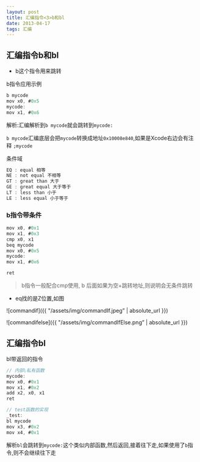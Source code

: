 ```yaml
---
layout: post
title: 汇编指令<3>b和bl
date: 2013-04-17
tags: 汇编
---
```

## 汇编指令b和bl
- b这个指令用来跳转

b指令应用示例
```swift
b mycode
mov x0, #0x5
mycode:
mov x1, #0x6
```

解析:汇编解析到`b mycode`就会跳转到`mycode:`

`b mycode`汇编底层会把`mycode`转换成地址`0x10008e840`,如果是Xcode右边会有注释 `;mycode`


条件域
```swift
EQ : equal 相等
NE : not equal 不相等
GT : great than 大于
GE : great equal 大于等于
LT : less than 小于
LE : less equal 小于等于
```

### b指令带条件

```swift
mov x0, #0x1
mov x1, #0x3
cmp x0, x1
beq mycode
mov x0, #0x5
mycode:
mov x1, #0x6

ret
```



>b指令一般配合cmp使用,
b 后面如果为空+跳转地址,则说明会无条件跳转

- eq找的是Z位置,如图

![commandif]({{ "/assets/img/commandIf.jpeg” | absolute_url }})


![commandifelse]({{ "/assets/img/commandIfElse.png” | absolute_url }})


## 汇编指令bl

bl带返回的指令
```swift
// 内部\私有函数
mycode:
mov x0, #0x1
mov x1, #0x2
add x2, x0, x1
ret

// test函数的实现
_test:
bl mycode
mov x3, #0x2
mov x4, #0x1
```

解析`bl`会跳转到`mycode:`这个类似内部函数,然后返回,接着往下走,如果使用了`b`指令,则不会继续往下走

